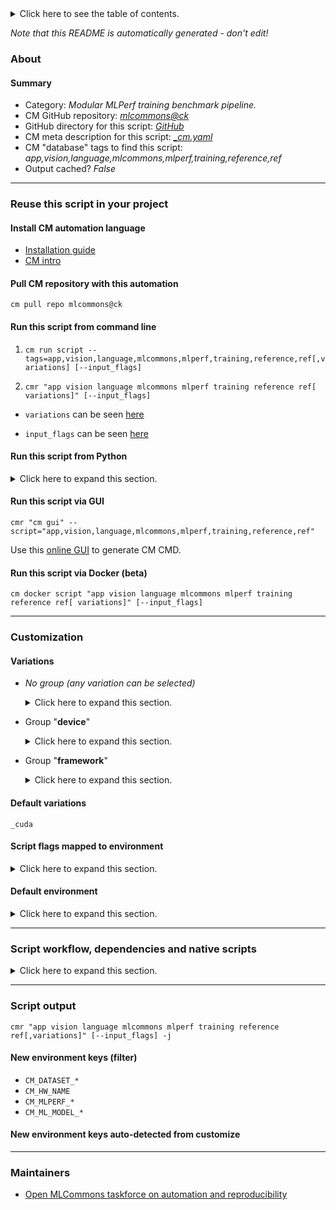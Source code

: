 <details>
<summary>Click here to see the table of contents.</summary>

* [About](#about)
* [Summary](#summary)
* [Reuse this script in your project](#reuse-this-script-in-your-project)
  * [ Install CM automation language](#install-cm-automation-language)
  * [ Check CM script flags](#check-cm-script-flags)
  * [ Run this script from command line](#run-this-script-from-command-line)
  * [ Run this script from Python](#run-this-script-from-python)
  * [ Run this script via GUI](#run-this-script-via-gui)
  * [ Run this script via Docker (beta)](#run-this-script-via-docker-(beta))
* [Customization](#customization)
  * [ Variations](#variations)
  * [ Script flags mapped to environment](#script-flags-mapped-to-environment)
  * [ Default environment](#default-environment)
* [Script workflow, dependencies and native scripts](#script-workflow-dependencies-and-native-scripts)
* [Script output](#script-output)
* [New environment keys (filter)](#new-environment-keys-(filter))
* [New environment keys auto-detected from customize](#new-environment-keys-auto-detected-from-customize)
* [Maintainers](#maintainers)

</details>

*Note that this README is automatically generated - don't edit!*

### About

#### Summary

* Category: *Modular MLPerf training benchmark pipeline.*
* CM GitHub repository: *[mlcommons@ck](https://github.com/mlcommons/ck/tree/master/cm-mlops)*
* GitHub directory for this script: *[GitHub](https://github.com/mlcommons/ck/tree/master/cm-mlops/script/app-mlperf-training-reference)*
* CM meta description for this script: *[_cm.yaml](_cm.yaml)*
* CM "database" tags to find this script: *app,vision,language,mlcommons,mlperf,training,reference,ref*
* Output cached? *False*
___
### Reuse this script in your project

#### Install CM automation language

* [Installation guide](https://github.com/mlcommons/ck/blob/master/docs/installation.md)
* [CM intro](https://doi.org/10.5281/zenodo.8105339)

#### Pull CM repository with this automation

```cm pull repo mlcommons@ck```


#### Run this script from command line

1. `cm run script --tags=app,vision,language,mlcommons,mlperf,training,reference,ref[,variations] [--input_flags]`

2. `cmr "app vision language mlcommons mlperf training reference ref[ variations]" [--input_flags]`

* `variations` can be seen [here](#variations)

* `input_flags` can be seen [here](#script-flags-mapped-to-environment)

#### Run this script from Python

<details>
<summary>Click here to expand this section.</summary>

```python

import cmind

r = cmind.access({'action':'run'
                  'automation':'script',
                  'tags':'app,vision,language,mlcommons,mlperf,training,reference,ref'
                  'out':'con',
                  ...
                  (other input keys for this script)
                  ...
                 })

if r['return']>0:
    print (r['error'])

```

</details>


#### Run this script via GUI

```cmr "cm gui" --script="app,vision,language,mlcommons,mlperf,training,reference,ref"```

Use this [online GUI](https://cKnowledge.org/cm-gui/?tags=app,vision,language,mlcommons,mlperf,training,reference,ref) to generate CM CMD.

#### Run this script via Docker (beta)

`cm docker script "app vision language mlcommons mlperf training reference ref[ variations]" [--input_flags]`

___
### Customization


#### Variations

  * *No group (any variation can be selected)*
    <details>
    <summary>Click here to expand this section.</summary>

    * `_bert`
      - Environment variables:
        - *CM_MLPERF_MODEL*: `bert`
      - Workflow:
        1. ***Read "deps" on other CM scripts***
           * get,generic-python-lib,_protobuf
             * `if (CM_MLPERF_BACKEND in ['tf', 'tflite'])`
             * CM names: `--adr.['protobuf']...`
             - CM script: [get-generic-python-lib](https://github.com/mlcommons/ck/tree/master/cm-mlops/script/get-generic-python-lib)
           * get,generic-python-lib,_torch
             * CM names: `--adr.['ml-engine-pytorch']...`
             - CM script: [get-generic-python-lib](https://github.com/mlcommons/ck/tree/master/cm-mlops/script/get-generic-python-lib)

    </details>


  * Group "**device**"
    <details>
    <summary>Click here to expand this section.</summary>

    * **`_cuda`** (default)
      - Environment variables:
        - *CM_MLPERF_DEVICE*: `cuda`
        - *USE_CUDA*: `True`
      - Workflow:
    * `_tpu`
      - Environment variables:
        - *CM_MLPERF_DEVICE*: `tpu`
        - *CUDA_VISIBLE_DEVICES*: ``
        - *USE_CUDA*: `False`
      - Workflow:

    </details>


  * Group "**framework**"
    <details>
    <summary>Click here to expand this section.</summary>

    * `_pytorch`
      - Environment variables:
        - *CM_MLPERF_BACKEND*: `pytorch`
        - *CM_MLPERF_BACKEND_VERSION*: `<<<CM_TORCH_VERSION>>>`
      - Workflow:
    * `_tf`
      - Aliases: `_tensorflow`
      - Environment variables:
        - *CM_MLPERF_BACKEND*: `tf`
        - *CM_MLPERF_BACKEND_VERSION*: `<<<CM_TENSORFLOW_VERSION>>>`
      - Workflow:

    </details>


#### Default variations

`_cuda`

#### Script flags mapped to environment
<details>
<summary>Click here to expand this section.</summary>

* `--clean=value`  &rarr;  `CM_MLPERF_CLEAN_SUBMISSION_DIR=value`
* `--docker=value`  &rarr;  `CM_RUN_DOCKER_CONTAINER=value`
* `--hw_name=value`  &rarr;  `CM_HW_NAME=value`
* `--model=value`  &rarr;  `CM_MLPERF_CUSTOM_MODEL_PATH=value`
* `--num_threads=value`  &rarr;  `CM_NUM_THREADS=value`
* `--output_dir=value`  &rarr;  `OUTPUT_BASE_DIR=value`
* `--rerun=value`  &rarr;  `CM_RERUN=value`

**Above CLI flags can be used in the Python CM API as follows:**

```python
r=cm.access({... , "clean":...}
```

</details>

#### Default environment

<details>
<summary>Click here to expand this section.</summary>

These keys can be updated via `--env.KEY=VALUE` or `env` dictionary in `@input.json` or using script flags.

* CM_MLPERF_SUT_NAME_IMPLEMENTATION_PREFIX: `reference`
* CM_MLPERF_SUT_NAME_RUN_CONFIG_SUFFIX: ``

</details>

___
### Script workflow, dependencies and native scripts

<details>
<summary>Click here to expand this section.</summary>

  1. ***Read "deps" on other CM scripts from [meta](https://github.com/mlcommons/ck/tree/master/cm-mlops/script/app-mlperf-training-reference/_cm.yaml)***
     * detect,os
       - CM script: [detect-os](https://github.com/mlcommons/ck/tree/master/cm-mlops/script/detect-os)
     * detect,cpu
       - CM script: [detect-cpu](https://github.com/mlcommons/ck/tree/master/cm-mlops/script/detect-cpu)
     * get,sys-utils-cm
       - CM script: [get-sys-utils-cm](https://github.com/mlcommons/ck/tree/master/cm-mlops/script/get-sys-utils-cm)
     * get,python
       * CM names: `--adr.['python', 'python3']...`
       - CM script: [get-python3](https://github.com/mlcommons/ck/tree/master/cm-mlops/script/get-python3)
     * get,mlperf,training,src
       * CM names: `--adr.['training-src']...`
       - CM script: [get-mlperf-training-src](https://github.com/mlcommons/ck/tree/master/cm-mlops/script/get-mlperf-training-src)
     * get,cuda
       * `if (CM_MLPERF_DEVICE  == cuda)`
       - CM script: [get-cuda](https://github.com/mlcommons/ck/tree/master/cm-mlops/script/get-cuda)
     * get,generic-python-lib,_torchvision_cuda
       * `if (CM_MLPERF_BACKEND  == pytorch AND CM_MLPERF_DEVICE  == cuda)`
       * CM names: `--adr.['ml-engine-torchvision']...`
       - CM script: [get-generic-python-lib](https://github.com/mlcommons/ck/tree/master/cm-mlops/script/get-generic-python-lib)
     * get,generic-python-lib,_mlperf_logging
       - CM script: [get-generic-python-lib](https://github.com/mlcommons/ck/tree/master/cm-mlops/script/get-generic-python-lib)
     * prepare,mlperf,training,data,bert,_reference
       * `if (CM_MLPERF_MODEL  == bert)`
       * CM names: `--adr.['prepare-data', 'bert-model']...`
       - CM script: [prepare-training-data-bert](https://github.com/mlcommons/ck/tree/master/cm-mlops/script/prepare-training-data-bert)
  1. ***Run "preprocess" function from [customize.py](https://github.com/mlcommons/ck/tree/master/cm-mlops/script/app-mlperf-training-reference/customize.py)***
  1. Read "prehook_deps" on other CM scripts from [meta](https://github.com/mlcommons/ck/tree/master/cm-mlops/script/app-mlperf-training-reference/_cm.yaml)
  1. ***Run native script if exists***
     * [run-bert-training.sh](https://github.com/mlcommons/ck/tree/master/cm-mlops/script/app-mlperf-training-reference/run-bert-training.sh)
     * [run.sh](https://github.com/mlcommons/ck/tree/master/cm-mlops/script/app-mlperf-training-reference/run.sh)
  1. Read "posthook_deps" on other CM scripts from [meta](https://github.com/mlcommons/ck/tree/master/cm-mlops/script/app-mlperf-training-reference/_cm.yaml)
  1. ***Run "postrocess" function from [customize.py](https://github.com/mlcommons/ck/tree/master/cm-mlops/script/app-mlperf-training-reference/customize.py)***
  1. Read "post_deps" on other CM scripts from [meta](https://github.com/mlcommons/ck/tree/master/cm-mlops/script/app-mlperf-training-reference/_cm.yaml)
</details>

___
### Script output
`cmr "app vision language mlcommons mlperf training reference ref[,variations]" [--input_flags] -j`
#### New environment keys (filter)

* `CM_DATASET_*`
* `CM_HW_NAME`
* `CM_MLPERF_*`
* `CM_ML_MODEL_*`
#### New environment keys auto-detected from customize

___
### Maintainers

* [Open MLCommons taskforce on automation and reproducibility](https://github.com/mlcommons/ck/blob/master/docs/taskforce.md)